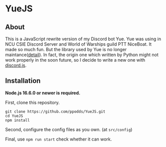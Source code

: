 # YueJS

## About

This is a JavaScript rewrite version of my Discord bot Yue. Yue was using in NCU CSIE Discord Server and World of Warships guild PTT NiceBoat. It made so much fun. But the library used by Yue is no longer maintance([detail](https://gist.github.com/Rapptz/4a2f62751b9600a31a0d3c78100287f1)). In fact, the origin one which written by Python might not work properly in the soon future, so I decide to write a new one with [discord.js](https://github.com/discordjs/discord.js/).

## Installation

**Node.js 16.6.0 or newer is required.**

First, clone this repository.

```shell
git clone https://github.com/ppodds/YueJS.git
cd YueJS
npm install
```

Second, configure the config files as you own. (at `src/config`)

Final, use `npm run start` check whether it can work.
